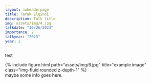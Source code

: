 ```yaml
---
layout: noheaderpage
title: Tarek Elgindi
description: Talk title
img: assets/img/4.jpg
talkdate: "10/26/2023"
importance: 2
talkyear: "2023"
year: 2
---
```


test

<div class="row justify-content-sm-center">
    <div class="col-sm-8 mt-3 mt-md-0">
        {% include figure.html path="assets/img/6.jpg" title="example image" class="img-fluid rounded z-depth-1" %}
    </div>
    <div class="col-sm-4 mt-3 mt-md-0">
        maybe some info goes here.
    </div>
</div>

